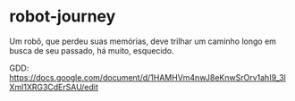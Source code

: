 # robot-journey

Um robô, que perdeu suas memórias, deve trilhar um caminho longo em busca de seu passado, há muito, esquecido.

GDD: https://docs.google.com/document/d/1HAMHVm4nwJ8eKnwSrOrv1ahI9_3lXml1XRG3CdErSAU/edit
